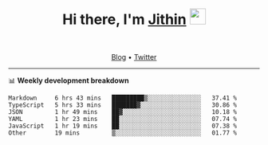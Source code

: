 <h1 align="center">Hi there, I'm <a href="https://jithset.github.io/" target="_blank">Jithin</a> <img
src="https://github.com/blackcater/blackcater/raw/main/images/Hi.gif" height="32" /></h1>

<br />

<p align="center">
  <a href="https://jithset.github.io">Blog</a> •
  <a href="https://twitter.com/jithset">Twitter</a>
</p>

---

📊 **Weekly development breakdown**

<!--START_SECTION:waka-->

```text
Markdown     6 hrs 43 mins   █████████▒░░░░░░░░░░░░░░░   37.41 %
TypeScript   5 hrs 33 mins   ███████▓░░░░░░░░░░░░░░░░░   30.86 %
JSON         1 hr 49 mins    ██▓░░░░░░░░░░░░░░░░░░░░░░   10.18 %
YAML         1 hr 23 mins    ██░░░░░░░░░░░░░░░░░░░░░░░   07.74 %
JavaScript   1 hr 19 mins    ██░░░░░░░░░░░░░░░░░░░░░░░   07.38 %
Other        19 mins         ▒░░░░░░░░░░░░░░░░░░░░░░░░   01.77 %
```

<!--END_SECTION:waka-->

